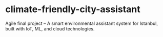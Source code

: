 # climate-friendly-city-assistant
Agile final project – A smart environmental assistant system for Istanbul, built with IoT, ML, and cloud technologies.
